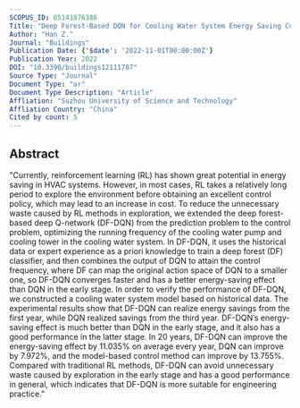 ```yaml
---
SCOPUS_ID: 85141876386
Title: "Deep Forest-Based DQN for Cooling Water System Energy Saving Control in HVAC"
Author: "Han Z."
Journal: "Buildings"
Publication Date: {'$date': '2022-11-01T00:00:00Z'}
Publication Year: 2022
DOI: "10.3390/buildings12111787"
Source Type: "Journal"
Document Type: "ar"
Document Type Description: "Article"
Affliation: "Suzhou University of Science and Technology"
Affliation Country: "China"
Cited by count: 5
---
```


## Abstract
"Currently, reinforcement learning (RL) has shown great potential in energy saving in HVAC systems. However, in most cases, RL takes a relatively long period to explore the environment before obtaining an excellent control policy, which may lead to an increase in cost. To reduce the unnecessary waste caused by RL methods in exploration, we extended the deep forest-based deep Q-network (DF-DQN) from the prediction problem to the control problem, optimizing the running frequency of the cooling water pump and cooling tower in the cooling water system. In DF-DQN, it uses the historical data or expert experience as a priori knowledge to train a deep forest (DF) classifier, and then combines the output of DQN to attain the control frequency, where DF can map the original action space of DQN to a smaller one, so DF-DQN converges faster and has a better energy-saving effect than DQN in the early stage. In order to verify the performance of DF-DQN, we constructed a cooling water system model based on historical data. The experimental results show that DF-DQN can realize energy savings from the first year, while DQN realized savings from the third year. DF-DQN’s energy-saving effect is much better than DQN in the early stage, and it also has a good performance in the latter stage. In 20 years, DF-DQN can improve the energy-saving effect by 11.035% on average every year, DQN can improve by 7.972%, and the model-based control method can improve by 13.755%. Compared with traditional RL methods, DF-DQN can avoid unnecessary waste caused by exploration in the early stage and has a good performance in general, which indicates that DF-DQN is more suitable for engineering practice."
